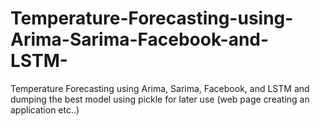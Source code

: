 # Temperature-Forecasting-using-Arima-Sarima-Facebook-and-LSTM-
Temperature Forecasting using Arima, Sarima, Facebook, and LSTM and dumping the best model using pickle for later use (web page creating an application etc..)

